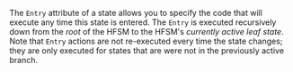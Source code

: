 The `Entry` attribute of a state allows you to specify the code that
will execute any time this state is entered.  The `Entry` is executed
recursively down from the _root_ of the HFSM to the HFSM's _currently
active leaf state_.  Note that `Entry` actions are not re-executed
every time the state changes; they are only executed for states that
are were not in the previously active branch.

